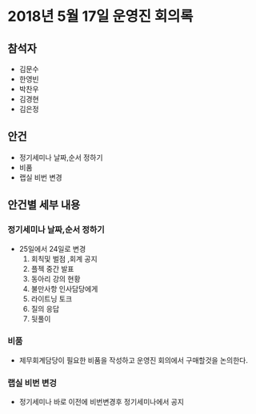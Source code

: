 # 2018년 5월 17일 운영진 회의록

## 참석자

- 김문수
- 한영빈
- 박찬우
- 김경현
- 김은정

## 안건
- 정기세미나 날짜,순서 정하기
- 비품
- 랩실 비번 변경



## 안건별 세부 내용
### 정기세미나 날짜,순서 정하기
- 25일에서 24일로 변경
  1. 회칙및 벌점 ,회계 공지
	2. 플젝 중간 발표
	3. 동아리 강의 현황
	4. 불만사항 인사담당에게
	5. 라이트닝 토크
	6. 질의 응답
	7. 뒷풀이

### 비품
- 제무회계담당이 필요한 비품을 작성하고 운영진 회의에서 구매할것을 논의한다.

### 랩실 비번 변겅
- 정기세미나 바로 이전에 비번변경후 정기세미나에서 공지
